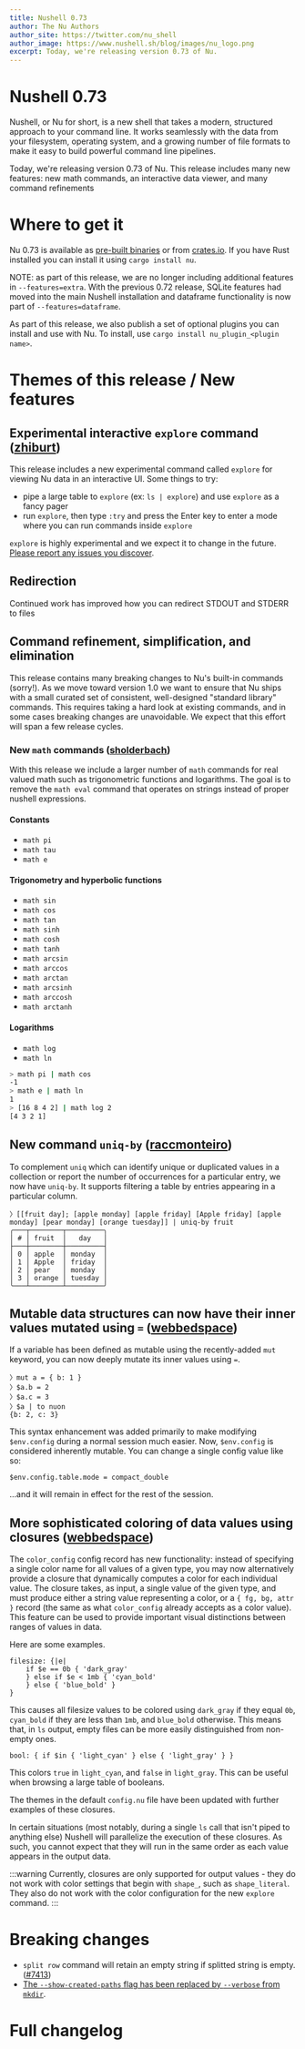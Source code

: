 ```yaml
---
title: Nushell 0.73
author: The Nu Authors
author_site: https://twitter.com/nu_shell
author_image: https://www.nushell.sh/blog/images/nu_logo.png
excerpt: Today, we're releasing version 0.73 of Nu. 
---
```


# Nushell 0.73

Nushell, or Nu for short, is a new shell that takes a modern, structured approach to your command line. It works seamlessly with the data from your filesystem, operating system, and a growing number of file formats to make it easy to build powerful command line pipelines.

Today, we're releasing version 0.73 of Nu. This release includes many new features: new math commands, an interactive data viewer, and many command refinements
<!-- more -->

# Where to get it

Nu 0.73 is available as [pre-built binaries](https://github.com/nushell/nushell/releases/tag/0.73.0) or from [crates.io](https://crates.io/crates/nu). If you have Rust installed you can install it using `cargo install nu`.

NOTE: as part of this release, we are no longer including additional features in `--features=extra`. With the previous 0.72 release, SQLite features had moved into the main Nushell installation and dataframe functionality is now part of `--features=dataframe`.

As part of this release, we also publish a set of optional plugins you can install and use with Nu. To install, use `cargo install nu_plugin_<plugin name>`.

# Themes of this release / New features

## Experimental interactive `explore` command ([zhiburt](https://github.com/nushell/nushell/pull/6984))

This release includes a new experimental command called `explore` for viewing Nu data in an interactive UI. Some things to try:

- pipe a large table to `explore` (ex: `ls | explore`) and use `explore` as a fancy pager
- run `explore`, then type `:try` and press the Enter key to enter a mode where you can run commands inside `explore`

`explore` is highly experimental and we expect it to change in the future. [Please report any issues you discover](https://github.com/nushell/nushell/issues/new/choose).

## Redirection

Continued work has improved how you can redirect STDOUT and STDERR to files

## Command refinement, simplification, and elimination

This release contains many breaking changes to Nu's built-in commands (sorry!). As we move toward version 1.0 we want to ensure that Nu ships with a small curated set of consistent, well-designed "standard library" commands. This requires taking a hard look at existing commands, and in some cases breaking changes are unavoidable. We expect that this effort will span a few release cycles.

### New `math` commands ([sholderbach](https://github.com/nushell/nushell/pull/7258))

With this release we include a larger number of `math` commands for real valued math such as trigonometric functions and logarithms.
The goal is to remove the `math eval` command that operates on strings instead of proper nushell expressions.

#### Constants

- `math pi`
- `math tau`
- `math e`

#### Trigonometry and hyperbolic functions

- `math sin`
- `math cos`
- `math tan`
- `math sinh`
- `math cosh`
- `math tanh`
- `math arcsin`
- `math arccos`
- `math arctan`
- `math arcsinh`
- `math arccosh`
- `math arctanh`

#### Logarithms

- `math log`
- `math ln`

``` sh
> math pi | math cos
-1
> math e | math ln
1
> [16 8 4 2] | math log 2
[4 3 2 1]
```

## New command `uniq-by` ([raccmonteiro](https://github.com/nushell/nushell/pull/7295))

To complement `uniq` which can identify unique or duplicated values in a collection or report the number of occurrences for a particular entry, we now have `uniq-by`.
It supports filtering a table by entries appearing in a particular column.

```
〉[[fruit day]; [apple monday] [apple friday] [Apple friday] [apple monday] [pear monday] [orange tuesday]] | uniq-by fruit
╭───┬────────┬─────────╮
│ # │ fruit  │   day   │
├───┼────────┼─────────┤
│ 0 │ apple  │ monday  │
│ 1 │ Apple  │ friday  │
│ 2 │ pear   │ monday  │
│ 3 │ orange │ tuesday │
╰───┴────────┴─────────╯
```

## Mutable data structures can now have their inner values mutated using `=` ([webbedspace](https://github.com/nushell/nushell/pull/7318))

If a variable has been defined as mutable using the recently-added `mut` keyword, you can now deeply mutate its inner values using `=`.
```
〉mut a = { b: 1 }
〉$a.b = 2
〉$a.c = 3
〉$a | to nuon
{b: 2, c: 3}
```
This syntax enhancement was added primarily to make modifying `$env.config` during a normal session much easier. Now, `$env.config` is considered inherently mutable. You can change a single config value like so:
```
$env.config.table.mode = compact_double
```
…and it will remain in effect for the rest of the session.

## More sophisticated coloring of data values using closures ([webbedspace](https://github.com/nushell/nushell/pull/7141))

The `color_config` config record has new functionality: instead of specifying a single color name for all values of a given type, you may now alternatively provide a closure that dynamically computes a color for each individual value. The closure takes, as input, a single value of the given type, and must produce either a string value representing a color, or a `{ fg, bg, attr }` record (the same as what `color_config` already accepts as a color value). This feature can be used to provide important visual distinctions between ranges of values in data.

Here are some examples.
```
filesize: {|e|
	if $e == 0b { 'dark_gray'
	} else if $e < 1mb { 'cyan_bold'
	} else { 'blue_bold' }
}
```
This causes all filesize values to be colored using `dark_gray` if they equal `0b`, `cyan_bold` if they are less than `1mb`, and `blue_bold` otherwise. This means that, in `ls` output, empty files can be more easily distinguished from non-empty ones.

```
bool: { if $in { 'light_cyan' } else { 'light_gray' } }
```
This colors `true` in `light_cyan`, and `false` in `light_gray`. This can be useful when browsing a large table of booleans.

The themes in the default `config.nu` file have been updated with further examples of these closures.

In certain situations (most notably, during a single `ls` call that isn't piped to anything else) Nushell will parallelize the execution of these closures. As such, you cannot expect that they will run in the same order as each value appears in the output data.

:::warning
Currently, closures are only supported for output values - they do not work with color settings that begin with `shape_`, such as `shape_literal`. They also do not work with the color configuration for the new `explore` command.
:::

# Breaking changes
- `split row` command will retain an empty string if splitted string is empty. ([#7413](https://github.com/nushell/nushell/pull/7413))
- [The `--show-created-paths` flag has been replaced by `--verbose` from `mkdir`](https://github.com/nushell/nushell/pull/7462).


# Full changelog

